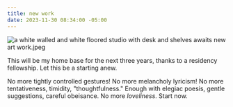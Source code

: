 ```yaml
---
title: new work
date: 2023-11-30 08:34:00 -05:00
---
```


![a white walled and white floored studio with desk and shelves awaits new art work.jpeg](/uploads/blank%20slate%20studio.jpeg)

This will be my home base for the next three years, thanks to a residency fellowship. Let this be a starting anew.

No more tightly controlled gestures! No more melancholy lyricism! No more tentativeness, timidity, "thoughtfulness." Enough with elegiac poesis, gentle suggestions, careful obeisance. No more *loveliness*. Start now.